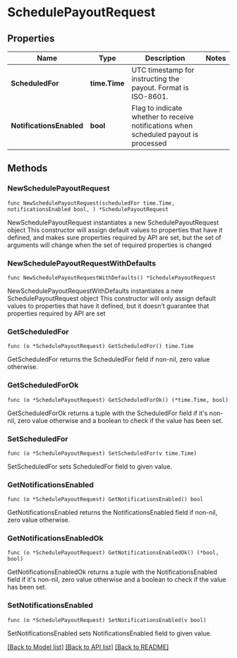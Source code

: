 # SchedulePayoutRequest

## Properties

Name | Type | Description | Notes
------------ | ------------- | ------------- | -------------
**ScheduledFor** | **time.Time** | UTC timestamp for instructing the payout. Format is ISO-8601. | 
**NotificationsEnabled** | **bool** | Flag to indicate whether to receive notifications when scheduled payout is processed | 

## Methods

### NewSchedulePayoutRequest

`func NewSchedulePayoutRequest(scheduledFor time.Time, notificationsEnabled bool, ) *SchedulePayoutRequest`

NewSchedulePayoutRequest instantiates a new SchedulePayoutRequest object
This constructor will assign default values to properties that have it defined,
and makes sure properties required by API are set, but the set of arguments
will change when the set of required properties is changed

### NewSchedulePayoutRequestWithDefaults

`func NewSchedulePayoutRequestWithDefaults() *SchedulePayoutRequest`

NewSchedulePayoutRequestWithDefaults instantiates a new SchedulePayoutRequest object
This constructor will only assign default values to properties that have it defined,
but it doesn't guarantee that properties required by API are set

### GetScheduledFor

`func (o *SchedulePayoutRequest) GetScheduledFor() time.Time`

GetScheduledFor returns the ScheduledFor field if non-nil, zero value otherwise.

### GetScheduledForOk

`func (o *SchedulePayoutRequest) GetScheduledForOk() (*time.Time, bool)`

GetScheduledForOk returns a tuple with the ScheduledFor field if it's non-nil, zero value otherwise
and a boolean to check if the value has been set.

### SetScheduledFor

`func (o *SchedulePayoutRequest) SetScheduledFor(v time.Time)`

SetScheduledFor sets ScheduledFor field to given value.


### GetNotificationsEnabled

`func (o *SchedulePayoutRequest) GetNotificationsEnabled() bool`

GetNotificationsEnabled returns the NotificationsEnabled field if non-nil, zero value otherwise.

### GetNotificationsEnabledOk

`func (o *SchedulePayoutRequest) GetNotificationsEnabledOk() (*bool, bool)`

GetNotificationsEnabledOk returns a tuple with the NotificationsEnabled field if it's non-nil, zero value otherwise
and a boolean to check if the value has been set.

### SetNotificationsEnabled

`func (o *SchedulePayoutRequest) SetNotificationsEnabled(v bool)`

SetNotificationsEnabled sets NotificationsEnabled field to given value.



[[Back to Model list]](../README.md#documentation-for-models) [[Back to API list]](../README.md#documentation-for-api-endpoints) [[Back to README]](../README.md)


